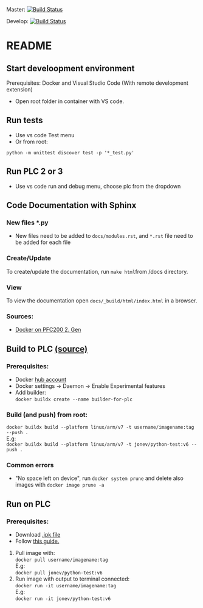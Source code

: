 Master: [![Build Status](https://travis-ci.com/jonev/wago-demo-plc-python.svg?branch=master)](https://travis-ci.com/jonev/wago-demo-plc-python)

Develop: [![Build Status](https://travis-ci.com/jonev/wago-demo-plc-python.svg?branch=develop)](https://travis-ci.com/jonev/wago-demo-plc-python)
# README

## Start develoopment environment
Prerequisites: Docker and Visual Studio Code (With remote development extension)
- Open root folder in container with VS code.

## Run tests
- Use vs code Test menu
- Or from root:
```
python -m unittest discover test -p '*_test.py'
```

## Run PLC 2 or 3
- Use vs code run and debug menu, choose plc from the dropdown

## Code Documentation with Sphinx
### New files *.py
- New files need to be added to `docs/modules.rst`, and `*.rst` file need to be added for each file
### Create/Update
To create/update the documentation, run `make html`from /docs directory.
### View
To view the documentation open `docs/_build/html/index.html` in a browser.


### Sources:
- [Docker on PFC200 2. Gen](https://github.com/Wago-Norge/Docker-Support)

## Build to PLC [(source)](https://www.docker.com/blog/multi-arch-images/)
### Prerequisites: 
- Docker [hub account](https://hub.docker.com/)
- Docker settings -> Daemon -> Enable Experimental features
- Add builder:  
`docker buildx create --name builder-for-plc`
### Build (and push) from root:
`docker buildx build --platform linux/arm/v7 -t username/imagename:tag --push .`  
E.g:  
`docker buildx build --platform linux/arm/v7 -t jonev/python-test:v6 --push .`

### Common errors
- "No space left on device", run `docker system prune` and delete also images with `docker image prune -a`

## Run on PLC
### Prerequisites:
- Download [.ipk file](https://github.com/WAGO/docker-ipk/releases)
- Follow [this guide.](https://github.com/Wago-Norge/Docker-Support)

1. Pull image with:  
`docker pull username/imagename:tag`    
E.g:  
`docker pull jonev/python-test:v6`
2. Run image with output to terminal connected:  
`docker run -it username/imagename:tag`  
E.g:  
`docker run -it jonev/python-test:v6`
